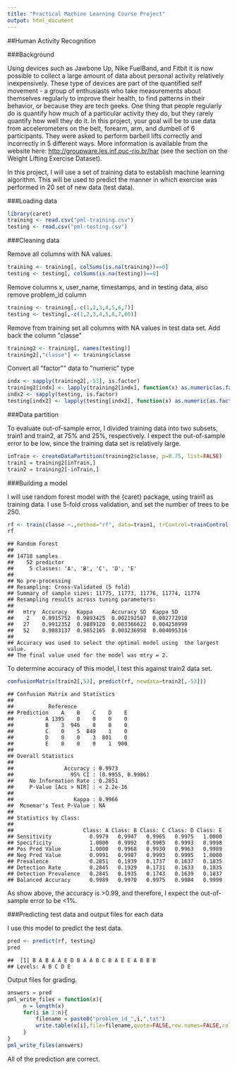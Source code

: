```yaml
---
title: "Practical Machine Learning Course Project"
output: html_document
---
```

##Human Activity Recognition

###Background

Using devices such as Jawbone Up, Nike FuelBand, and Fitbit it is now possible to collect a large amount of data about personal activity relatively inexpensively. These type of devices are part of the quantified self movement - a group of enthusiasts who take measurements about themselves regularly to improve their health, to find patterns in their behavior, or because they are tech geeks. One thing that people regularly do is quantify how much of a particular activity they do, but they rarely quantify how well they do it. In this project, your goal will be to use data from accelerometers on the belt, forearm, arm, and dumbell of 6 participants. They were asked to perform barbell lifts correctly and incorrectly in 5 different ways. More information is available from the website here: http://groupware.les.inf.puc-rio.br/har (see the section on the Weight Lifting Exercise Dataset). 

In this project, I will use a set of training data to establish machine learning algorithm. This will be used to predict the manner in which exercise was performed in 20 set of new data (test data).

###Loading data 


```r
library(caret)
training <- read.csv("pml-training.csv")
testing <- read.csv("pml-testing.csv")
```

###Cleaning data

Remove all columns with NA values.

```r
training <- training[, colSums(is.na(training))==0]
testing <- testing[, colSums(is.na(testing))==0]
```

Remove columns x, user_name, timestamps, and in testing data, also remove problem_id column


```r
training <- training[,-c(1,2,3,4,5,6,7)]
testing <- testing[,-c(1,2,3,4,5,6,7,60)]
```

Remove from training set all columns with NA values in test data set. Add back the column "classe"


```r
training2 <- training[, names(testing)]
training2[,"classe"] <- training$classe
```

Convert all "factor"" data to "numeric" type


```r
indx <- sapply(training2[,-53], is.factor)
training2[indx] <- lapply(training2[indx], function(x) as.numeric(as.factor(x)))
indx2 <- sapply(testing, is.factor)
testing[indx2] <- lapply(testing[indx2], function(x) as.numeric(as.factor(x)))
```

###Data partition

To evaluate out-of-sample error, I divided training data into two subsets, train1 and train2, at 75% and 25%, respectively. I expect the out-of-sample error to be low, since the training data set is relatively large.


```r
inTrain <- createDataPartition(training2$classe, p=0.75, list=FALSE)
train1 = training2[inTrain,]
train2 = training2[-inTrain,]
```

###Building a model

I will use random forest model with the {caret} package, using train1 as training data. I use 5-fold cross validation, and set the number of trees to be 250.


```r
rf <- train(classe ~.,method="rf", data=train1, trControl=trainControl(method="cv", 5), ntree=250)
rf
```

```
## Random Forest 
## 
## 14718 samples
##    52 predictor
##     5 classes: 'A', 'B', 'C', 'D', 'E' 
## 
## No pre-processing
## Resampling: Cross-Validated (5 fold) 
## Summary of sample sizes: 11775, 11773, 11776, 11774, 11774 
## Resampling results across tuning parameters:
## 
##   mtry  Accuracy   Kappa      Accuracy SD  Kappa SD   
##    2    0.9915752  0.9893425  0.002192507  0.002772910
##   27    0.9912352  0.9889120  0.003366622  0.004258999
##   52    0.9883137  0.9852165  0.003236958  0.004095316
## 
## Accuracy was used to select the optimal model using  the largest value.
## The final value used for the model was mtry = 2.
```

To determine accuracy of this model, I test this against train2 data set.


```r
confusionMatrix(train2[,53], predict(rf, newdata=train2[,-53]))
```

```
## Confusion Matrix and Statistics
## 
##           Reference
## Prediction    A    B    C    D    E
##          A 1395    0    0    0    0
##          B    3  946    0    0    0
##          C    0    5  849    1    0
##          D    0    0    3  801    0
##          E    0    0    0    1  900
## 
## Overall Statistics
##                                           
##                Accuracy : 0.9973          
##                  95% CI : (0.9955, 0.9986)
##     No Information Rate : 0.2851          
##     P-Value [Acc > NIR] : < 2.2e-16       
##                                           
##                   Kappa : 0.9966          
##  Mcnemar's Test P-Value : NA              
## 
## Statistics by Class:
## 
##                      Class: A Class: B Class: C Class: D Class: E
## Sensitivity            0.9979   0.9947   0.9965   0.9975   1.0000
## Specificity            1.0000   0.9992   0.9985   0.9993   0.9998
## Pos Pred Value         1.0000   0.9968   0.9930   0.9963   0.9989
## Neg Pred Value         0.9991   0.9987   0.9993   0.9995   1.0000
## Prevalence             0.2851   0.1939   0.1737   0.1637   0.1835
## Detection Rate         0.2845   0.1929   0.1731   0.1633   0.1835
## Detection Prevalence   0.2845   0.1935   0.1743   0.1639   0.1837
## Balanced Accuracy      0.9989   0.9970   0.9975   0.9984   0.9999
```

As show above, the accuracy is >0.99, and therefore, I expect the out-of-sample error to be <1%.

###Predicting test data and output files for each data

I use this model to predict the test data.


```r
pred <- predict(rf, testing)	
pred
```

```
##  [1] B A B A A E D B A A B C B A E E A B B B
## Levels: A B C D E
```

Output files for grading.


```r
answers = pred
pml_write_files = function(x){
     n = length(x)
     for(i in 1:n){
         filename = paste0("problem_id_",i,".txt")
         write.table(x[i],file=filename,quote=FALSE,row.names=FALSE,col.names=FALSE)
     }
}
pml_write_files(answers)
```


All of the prediction are correct.
